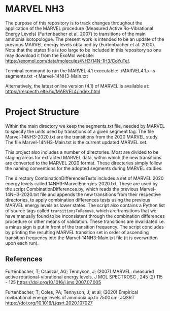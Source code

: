 # MARVEL NH3
The purpose of this repository is to track changes throughout the application of the MARVEL procedure (Measured Active Ro-Vibrational Energy Levels) (Furtenbacher et al. 2007) to transitions of the main ammonia isotopologue. The present work is intended to be an update of the previous MARVEL energy levels obtained by (Furtenbacher et al. 2020). Note that the states file is too large to be included in this repository so one may download it from the ExoMol website: https://exomol.com/data/molecules/NH3/14N-1H3/CoYuTe/.

Terminal command to run the MARVEL 4.1 executable:
./MARVEL4.1.x -s segments.txt -t Marvel-14NH3-Main.txt

Alternatively, the latest online version (4.1) of MARVEL is available at: https://respecth.elte.hu/MARVEL4/index.html

# Project Structure
Within the main directory we keep the segments.txt file, needed by MARVEL to specify the units used by transitions of a given segment tag. The file Marvel-14NH3-2020.txt are the transitions from the 2020 MARVEL study. The file Marvel-14NH3-Main.txt is the current updated MARVEL set.

This project also includes a number of directories. Most are divided to be staging areas for extracted MARVEL data, within which the new transitions are converted to the MARVEL 2020 format. These directeries simply follow the naming conventions for the adopted segments during MARVEL studies. 

The directory CombinationDifferencesTests includes a set of MARVEL 2020 energy levels called 14NH3-MarvelEnergies-2020.txt. These are used by the script CombinationDifferences.py, which reads the previous Marvel-14NH3-2020.txt file and appends the new transitions from their respective directories, to apply combination differences tests using the previous MARVEL energy levels as lower states. The script also contains a Python list of source tags called `transitionsToRemove`, which are transitions that we have manually found to be inconsistent through the combination differences procedure or other means of validation. These transitions are invalidated i.e. a minus sign is put in front of the transition frequency. The script concludes by printing the resulting MARVEL transition set in order of ascending transition frequency into the Marvel-14NH3-Main.txt file (it is overwritten upon each run). 

## References
 Furtenbacher, T; Csaszar, AG; Tennyson, J; (2007) MARVEL: measured active rotational-vibrational energy levels. J MOL SPECTROSC , 245 (2) 115 - 125  https://doi.org/10.1016/j.jms.2007.07.005

 Furtenbacher, T; Coles, PA; Tennyson, J; et al; (2020) Empirical rovibrational energy levels of ammonia up to 7500 cm. JQSRT  https://doi.org/10.1016/j.jqsrt.2020.107027